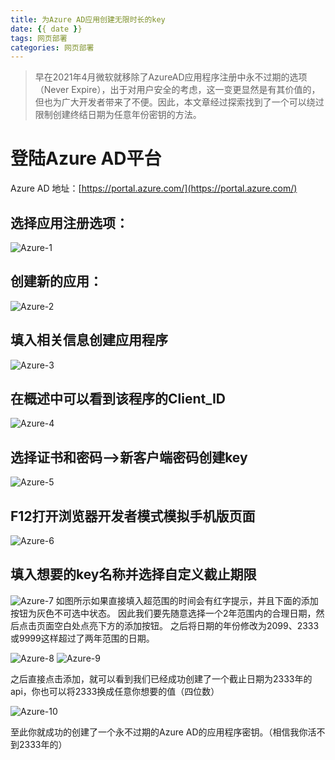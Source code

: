 ```yaml
---
title: 为Azure AD应用创建无限时长的key
date: {{ date }}
tags: 网页部署 
categories: 网页部署
---
```


> 早在2021年4月微软就移除了AzureAD应用程序注册中永不过期的选项（Never Expire），出于对用户安全的考虑，这一变更显然是有其价值的，但也为广大开发者带来了不便。因此，本文章经过探索找到了一个可以绕过限制创建终结日期为任意年份密钥的方法。

# 登陆Azure AD平台

Azure AD 地址：[https://portal.azure.com/](https://portal.azure.com/)

## 选择应用注册选项：

![Azure-1](https://cdn.dmnb.cf/gh/zzy-ac/My-Selves-Cloud@main/images/hexo-plus-plus/1663918066000.png)
## 创建新的应用：

![Azure-2](https://cdn.dmnb.cf/gh/zzy-ac/My-Selves-Cloud@main/images/hexo-plus-plus/Azure-2.webp)
## 填入相关信息创建应用程序

![Azure-3](https://cdn.dmnb.cf/gh/zzy-ac/My-Selves-Cloud@main/images/hexo-plus-plus/Azure-3.webp)
## 在概述中可以看到该程序的Client_ID

![Azure-4](https://cdn.dmnb.cf/gh/zzy-ac/My-Selves-Cloud@main/images/hexo-plus-plus/Azure-4.webp)
## 选择证书和密码—>新客户端密码创建key

![Azure-5](https://cdn.dmnb.cf/gh/zzy-ac/My-Selves-Cloud@main/images/hexo-plus-plus/Azure-5.webp)
## F12打开浏览器开发者模式模拟手机版页面

![Azure-6](https://cdn.jsdelivr.net/gh/zzy-ac/My-Selves-Cloud@main/images/hexo-plus-plus/Azure-6.webp)

## 填入想要的key名称并选择自定义截止期限

![Azure-7](https://cdn.dmnb.cf/gh/zzy-ac/My-Selves-Cloud@main/images/hexo-plus-plus/Azure-7.webp)
如图所示如果直接填入超范围的时间会有红字提示，并且下面的添加按钮为灰色不可选中状态。
因此我们要先随意选择一个2年范围内的合理日期，然后点击页面空白处点亮下方的添加按钮。
之后将日期的年份修改为2099、2333或9999这样超过了两年范围的日期。

![Azure-8](https://cdn.dmnb.cf/gh/zzy-ac/My-Selves-Cloud@main/images/hexo-plus-plus/Azure-8.webp)
![Azure-9](https://cdn.dmnb.cf/gh/zzy-ac/My-Selves-Cloud@main/images/hexo-plus-plus/Azure-9.webp)

之后直接点击添加，就可以看到我们已经成功创建了一个截止日期为2333年的api，你也可以将2333换成任意你想要的值（四位数）

![Azure-10](https://cdn.dmnb.cf/gh/zzy-ac/My-Selves-Cloud@main/images/hexo-plus-plus/Azure-10.webp)

至此你就成功的创建了一个永不过期的Azure AD的应用程序密钥。（相信我你活不到2333年的）